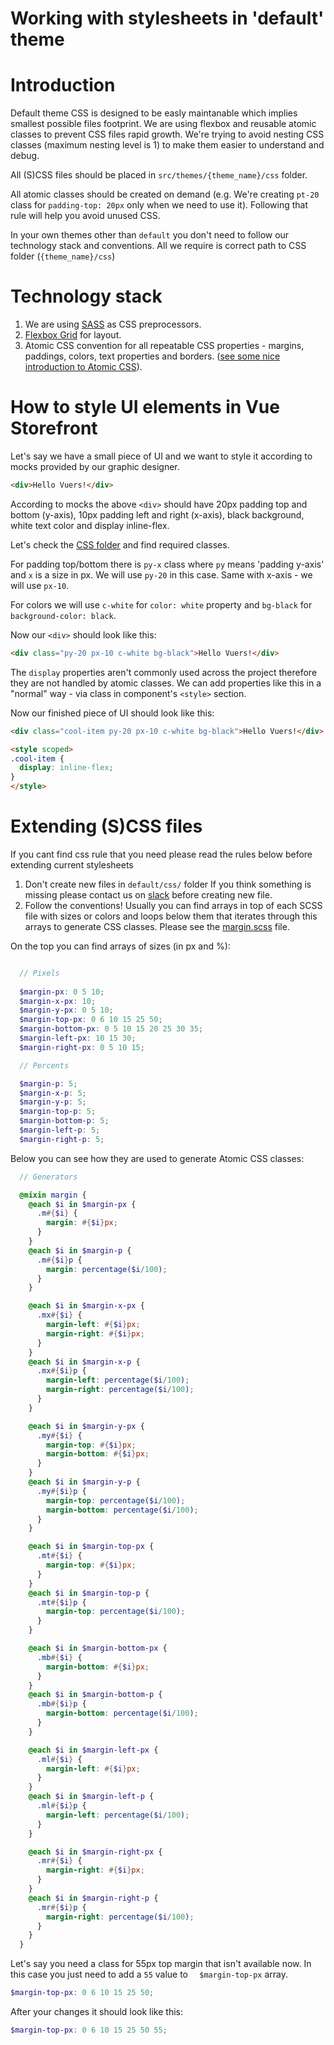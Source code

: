 # Working with stylesheets in 'default' theme
# Introduction

Default theme CSS is designed to be easly maintanable which implies smallest possible files footprint. We are using flexbox and reusable atomic classes to prevent CSS files rapid growth. We're trying to avoid nesting CSS classes (maximum nesting level is 1) to make them easier to understand and debug.

All (S)CSS files should be placed in `src/themes/{theme_name}/css` folder.

All atomic classes should be created on demand (e.g. We're creating `pt-20` class for `padding-top: 20px` only when we need to use it). Following that rule will help you avoid unused CSS.

In your own themes other than `default` you don't need to follow our technology stack and conventions. All we require is correct path to CSS folder (`{theme_name}/css`)

# Technology stack

1. We are using [SASS](http://sass-lang.com/) as CSS preprocessors.
2. [Flexbox Grid](http://flexboxgrid.com/) for layout.
3. Atomic CSS convention for all repeatable CSS properties - margins, paddings, colors, text properties and borders. ([see some nice introduction to Atomic CSS](https://www.lucidchart.com/techblog/2014/01/31/atomic-css-tool-set/)).

# How to style UI elements in Vue Storefront

Let's say we have a small piece of UI and we want to style it according to mocks provided by our graphic designer.
```html
<div>Hello Vuers!</div>
```

According to mocks the above `<div>` should have 20px padding top and bottom (y-axis), 10px padding left and right (x-axis), black background, white text color and display inline-flex.

Let's check the [CSS folder](https://github.com/DivanteLtd/vue-storefront/tree/master/src/themes/default/css) and find required classes.

For padding top/bottom there is `py-x` class where `py` means 'padding y-axis' and `x` is a size in px. We will use `py-20` in this case. Same with x-axis - we will use `px-10`.

For colors we will use `c-white` for `color: white` property and `bg-black` for `background-color: black`.

Now our `<div>` should look like this:
```html
<div class="py-20 px-10 c-white bg-black">Hello Vuers!</div>
```

The `display` properties aren't commonly used across the project therefore they are not handled by atomic classes. We can add properties like this in a "normal" way - via class in component's `<style>` section.

Now our finished piece of UI should look like this:
```html
<div class="cool-item py-20 px-10 c-white bg-black">Hello Vuers!</div>
```
```html
<style scoped>
.cool-item {
  display: inline-flex;
}
</style>
```

# Extending (S)CSS files

If you cant find css rule that you need please read the rules below before extending current stylesheets

1. Don't create new files in `default/css/` folder If you think something is missing please contact us on [slack](http://vuestorefront.slack.com) before creating new file. 
2. Follow the conventions! Usually you can find arrays in top of each SCSS file with sizes or colors and loops below them that iterates through this arrays to generate CSS classes. Please see the [margin.scss](https://github.com/DivanteLtd/vue-storefront/blob/master/src/themes/default/css/margin.scss) file. 

On the top you can find arrays of sizes (in px and %):

```SCSS

  // Pixels
  
  $margin-px: 0 5 10;
  $margin-x-px: 10;
  $margin-y-px: 0 5 10;
  $margin-top-px: 0 6 10 15 25 50;
  $margin-bottom-px: 0 5 10 15 20 25 30 35;
  $margin-left-px: 10 15 30;
  $margin-right-px: 0 5 10 15; 

  // Percents

  $margin-p: 5;
  $margin-x-p: 5;
  $margin-y-p: 5;
  $margin-top-p: 5;
  $margin-bottom-p: 5;
  $margin-left-p: 5;
  $margin-right-p: 5;
```
Below you can see how they are used to generate Atomic CSS classes:

```SCSS
  // Generators

  @mixin margin {
    @each $i in $margin-px {
      .m#{$i} {
        margin: #{$i}px;
      }
    }
    @each $i in $margin-p {
      .m#{$i}p {
        margin: percentage($i/100);
      }
    }

    @each $i in $margin-x-px {
      .mx#{$i} {
        margin-left: #{$i}px;
        margin-right: #{$i}px;
      }
    }
    @each $i in $margin-x-p {
      .mx#{$i}p {
        margin-left: percentage($i/100);
        margin-right: percentage($i/100);
      }
    }

    @each $i in $margin-y-px {
      .my#{$i} {
        margin-top: #{$i}px;
        margin-bottom: #{$i}px;
      }
    }
    @each $i in $margin-y-p {
      .my#{$i}p {
        margin-top: percentage($i/100);
        margin-bottom: percentage($i/100);
      }
    }

    @each $i in $margin-top-px {
      .mt#{$i} {
        margin-top: #{$i}px;
      }
    }
    @each $i in $margin-top-p {
      .mt#{$i}p {
        margin-top: percentage($i/100);
      }
    }

    @each $i in $margin-bottom-px {
      .mb#{$i} {
        margin-bottom: #{$i}px;
      }
    }
    @each $i in $margin-bottom-p {
      .mb#{$i}p {
        margin-bottom: percentage($i/100);
      }
    }

    @each $i in $margin-left-px {
      .ml#{$i} {
        margin-left: #{$i}px;
      }
    }
    @each $i in $margin-left-p {
      .ml#{$i}p {
        margin-left: percentage($i/100);
      }
    }

    @each $i in $margin-right-px {
      .mr#{$i} {
        margin-right: #{$i}px;
      }
    }
    @each $i in $margin-right-p {
      .mr#{$i}p {
        margin-right: percentage($i/100);
      }
    }
  }
```
Let's say you need a class for 55px top margin that isn't available now. In this case you just need to add a `55` value to `  $margin-top-px` array.
```SCSS
$margin-top-px: 0 6 10 15 25 50;
```

After your changes it should look like this:
```SCSS
$margin-top-px: 0 6 10 15 25 50 55;
```

